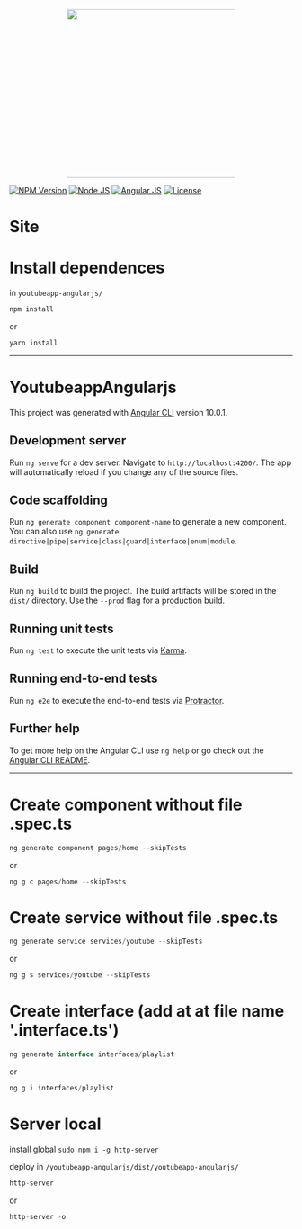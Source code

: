 <p align="center">
    <img src="https://i.imgur.com/bF1WkFW.png" width="300">
</p>

[![NPM Version][npm-badge]][npm-url]
[![Node JS][node-badge]][node-url]
[![Angular JS][angular-badge]][angular-url]
[![License][license-badge]][license-url]

# Site
<!-- ![youtubeapp angularjs](https://i.imgur.com/QZgwkql.png) -->

# Install dependences
in ```youtubeapp-angularjs/```

```bash
npm install
```
or
```bash
yarn install
```

***

# YoutubeappAngularjs

This project was generated with [Angular CLI](https://github.com/angular/angular-cli) version 10.0.1.

## Development server

Run `ng serve` for a dev server. Navigate to `http://localhost:4200/`. The app will automatically reload if you change any of the source files.

## Code scaffolding

Run `ng generate component component-name` to generate a new component. You can also use `ng generate directive|pipe|service|class|guard|interface|enum|module`.

## Build

Run `ng build` to build the project. The build artifacts will be stored in the `dist/` directory. Use the `--prod` flag for a production build.

## Running unit tests

Run `ng test` to execute the unit tests via [Karma](https://karma-runner.github.io).

## Running end-to-end tests

Run `ng e2e` to execute the end-to-end tests via [Protractor](http://www.protractortest.org/).

## Further help

To get more help on the Angular CLI use `ng help` or go check out the [Angular CLI README](https://github.com/angular/angular-cli/blob/master/README.md).

***

# Create component without file .spec.ts
```javascript
ng generate component pages/home --skipTests
```
or
```javascript
ng g c pages/home --skipTests
```

# Create service without file .spec.ts
```javascript
ng generate service services/youtube --skipTests
```
or
```javascript
ng g s services/youtube --skipTests
```

# Create interface (add at at file name '.interface.ts')
```javascript
ng generate interface interfaces/playlist
```
or
```javascript
ng g i interfaces/playlist
```

# Server local
install global ```sudo npm i -g http-server```

deploy in ```/youtubeapp-angularjs/dist/youtubeapp-angularjs/```

```javascript
http-server
```
or
```javascript
http-server -o
```

[npm-badge]: https://img.shields.io/badge/npm-v6.14.10-brightgreen
[npm-url]: https://www.npmjs.com
[node-badge]: https://img.shields.io/badge/nodejs-v14.15.4-brightgreen
[node-url]: https://nodejs.org/download/release/v12.16.1/
[angular-badge]: https://img.shields.io/badge/angular--CLI-v10.0.1-brightgreen
[angular-url]: https://angular.io/cli/
[license-badge]: https://img.shields.io/badge/license-MIT-green.svg
[license-url]: https://opensource.org/licenses/MIT
